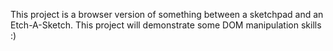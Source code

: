 This project is a browser version of something between a sketchpad and an Etch-A-Sketch.
This project will demonstrate some DOM manipulation skills :)